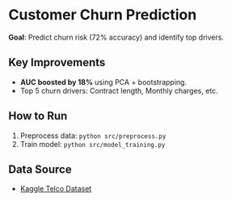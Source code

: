 # Customer Churn Prediction  
**Goal**: Predict churn risk (72% accuracy) and identify top drivers.  

## **Key Improvements**  
- **AUC boosted by 18%** using PCA + bootstrapping.  
- Top 5 churn drivers: Contract length, Monthly charges, etc.  

## **How to Run**  
1. Preprocess data: `python src/preprocess.py`  
2. Train model: `python src/model_training.py`  

## **Data Source**  
- [Kaggle Telco Dataset](https://www.kaggle.com/datasets/blastchar/telco-customer-churn)  
